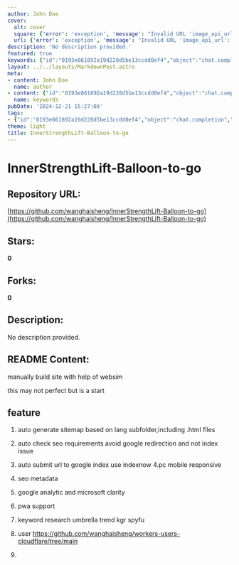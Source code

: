 ```yaml
---
author: John Doe
cover:
  alt: cover
  square: {'error': 'exception', 'message': "Invalid URL 'image_api_url': No scheme supplied. Perhaps you meant https://image_api_url?"}
  url: {'error': 'exception', 'message': "Invalid URL 'image_api_url': No scheme supplied. Perhaps you meant https://image_api_url?"}
description: 'No description provided.'
featured: true
keywords: {"id":"0193e861892a19d228d5be13ccdd0ef4","object":"chat.completion","created":1734770526,"model":"Qwen/Qwen2.5-7B-Instruct","choices":[{"index":0,"message":{"role":"assistant","content":"Based on the provided text, I have extracted the following keywords and tags:\n\n### Keywords:\n- InnerStrengthLift\n- Balloon-to-go\n- sitemap\n- SEO\n- Google redirection\n- IndexNow\n- PC mobile responsive\n- SEO metadata\n- Google Analytics\n- Microsoft Clarity\n- PWA\n- Keyword research\n- Trend analysis\n- KGR\n- SpyFu\n- User\n\n### Tags:\n- Auto-generated sitemap\n- SEO optimization\n- Google indexing\n- Mobile responsiveness\n- SEO metadata\n- Google Analytics\n- Microsoft Clarity\n- PWA support\n- Keyword research tools\n- GitHub\n- Cloudflare\n\nThis extraction includes both the technical features mentioned and the tools and services that are relevant to web development and SEO."},"finish_reason":"stop"}],"usage":{"prompt_tokens":181,"completion_tokens":159,"total_tokens":340},"system_fingerprint":""}
layout: ../../layouts/MarkdownPost.astro
meta:
- content: John Doe
  name: author
- content: {"id":"0193e861892a19d228d5be13ccdd0ef4","object":"chat.completion","created":1734770526,"model":"Qwen/Qwen2.5-7B-Instruct","choices":[{"index":0,"message":{"role":"assistant","content":"Based on the provided text, I have extracted the following keywords and tags:\n\n### Keywords:\n- InnerStrengthLift\n- Balloon-to-go\n- sitemap\n- SEO\n- Google redirection\n- IndexNow\n- PC mobile responsive\n- SEO metadata\n- Google Analytics\n- Microsoft Clarity\n- PWA\n- Keyword research\n- Trend analysis\n- KGR\n- SpyFu\n- User\n\n### Tags:\n- Auto-generated sitemap\n- SEO optimization\n- Google indexing\n- Mobile responsiveness\n- SEO metadata\n- Google Analytics\n- Microsoft Clarity\n- PWA support\n- Keyword research tools\n- GitHub\n- Cloudflare\n\nThis extraction includes both the technical features mentioned and the tools and services that are relevant to web development and SEO."},"finish_reason":"stop"}],"usage":{"prompt_tokens":181,"completion_tokens":159,"total_tokens":340},"system_fingerprint":""}
  name: keywords
pubDate: '2024-12-21 15:27:08'
tags:
- {"id":"0193e861892a19d228d5be13ccdd0ef4","object":"chat.completion","created":1734770526,"model":"Qwen/Qwen2.5-7B-Instruct","choices":[{"index":0,"message":{"role":"assistant","content":"Based on the provided text, I have extracted the following keywords and tags:\n\n### Keywords:\n- InnerStrengthLift\n- Balloon-to-go\n- sitemap\n- SEO\n- Google redirection\n- IndexNow\n- PC mobile responsive\n- SEO metadata\n- Google Analytics\n- Microsoft Clarity\n- PWA\n- Keyword research\n- Trend analysis\n- KGR\n- SpyFu\n- User\n\n### Tags:\n- Auto-generated sitemap\n- SEO optimization\n- Google indexing\n- Mobile responsiveness\n- SEO metadata\n- Google Analytics\n- Microsoft Clarity\n- PWA support\n- Keyword research tools\n- GitHub\n- Cloudflare\n\nThis extraction includes both the technical features mentioned and the tools and services that are relevant to web development and SEO."},"finish_reason":"stop"}],"usage":{"prompt_tokens":181,"completion_tokens":159,"total_tokens":340},"system_fingerprint":""}
theme: light
title: InnerStrengthLift-Balloon-to-go
---
```


# InnerStrengthLift-Balloon-to-go

## Repository URL: 
[https://github.com/wanghaisheng/InnerStrengthLift-Balloon-to-go](https://github.com/wanghaisheng/InnerStrengthLift-Balloon-to-go)

## Stars: 
**0**

## Forks: 
**0**

## Description: 
No description provided.

## README Content: 
manually build site with help of websim



this may not perfect but is a start


## feature 


1. auto generate sitemap based on lang subfolder,including .html files
2. auto check seo requirements avoid google redirection and not index issue
3. auto submit url to google index use indexnow
4.pc mobile responsive
5. seo metadata
6. google analytic and microsoft clarity
7. pwa support
8. keyword research
   umbrella  trend  kgr spyfu
10.  user  https://github.com/wanghaisheng/workers-users-cloudflare/tree/main

11.  

